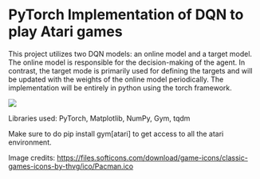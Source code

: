 <h1>PyTorch Implementation of DQN to play Atari games</h1>

This project utilizes two DQN models: an online model and a target model. The online model is responsible for the decision-making of the agent. In contrast, the target mode is primarily used for defining the targets and will be updated with the weights of the online model periodically. The implementation will be entirely in python using the torch framework.

<img src="https://files.softicons.com/download/game-icons/classic-games-icons-by-thvg/ico/Pacman.ico">


Libraries used: PyTorch, Matplotlib, NumPy, Gym, tqdm

Make sure to do pip install gym[atari] to get access to all the atari environment. 

Image credits: https://files.softicons.com/download/game-icons/classic-games-icons-by-thvg/ico/Pacman.ico





